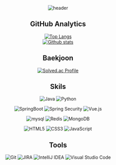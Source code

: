 <div align=center>
  
![header](https://capsule-render.vercel.app/api?type=waving&color=0:D0A2F7,100:E5D4FF&height=200&section=header&text=Lee%20Sanghun&fontSize=50)

## GitHub Analytics
[![Top Langs](https://github-readme-stats.vercel.app/api/top-langs/?username=iri95&layout=compact&theme=aura)](https://github.com/iri95/)  
[![Github stats](https://github-readme-stats.vercel.app/api?username=iri95&show_icons=true&theme=aura)](https://github.com/iri95/)  

## Baekjoon
[![Solved.ac Profile](http://mazassumnida.wtf/api/v2/generate_badge?boj=lnwst21)](https://solved.ac/profile/lnwst21)


## Skils
![Java](https://img.shields.io/badge/Java-007396.svg?&style=flat&logo=Java&logoColor=white)
![Python](https://img.shields.io/badge/Python-3776AB.svg?&style=flat&logo=Python&logoColor=white)  

![SpringBoot](https://img.shields.io/badge/springboot-6DB33F?style=flat&logo=springboot&logoColor=white) 
![Spring Security](https://img.shields.io/badge/Spring%20Security-6DB33F?style=for-the-badge&logo=Spring%20Security&logoColor=white)
![Vue.js](https://img.shields.io/badge/Vue.js-4FC08D?style=for-the-badge&logo=Vue.js&logoColor=white)  

![mysql](https://img.shields.io/badge/mysql-4479A1?style=flat&logo=mysql&logoColor=white)
![Redis](https://img.shields.io/badge/redis-%23DD0031.svg?style=flat&logo=redis&logoColor=white)
![MongoDB](https://img.shields.io/badge/mongoDB-47A248?style=flat&logo=MongoDB&logoColor=white)


![HTML5](https://img.shields.io/badge/Html5-%23E34F26.svg?style=flat-square&logo=html5&logoColor=white) 
![CSS3](https://img.shields.io/badge/Css3-%231572B6.svg?style=flat-square&logo=css3&logoColor=white)
![JavaScript](https://img.shields.io/badge/Javascript-F7DF1E?style=flat-square&logo=javascript&logoColor=white)

## Tools
![Git](https://img.shields.io/badge/git-%23F05033.svg?style=flat-square&logo=git&logoColor=white)
![JIRA](https://img.shields.io/badge/Jira-0052CC?style=flat-square&logo=jirasoftware&logoColor=white)
![IntelliJ IDEA](https://img.shields.io/badge/IntelliJ-000000?&style=flat&logo=intellijidea&logoColor=white)
![Visual Studio Code](https://img.shields.io/badge/Visual%20Studio%20Code-0078d7.svg?style=flat-square&logo=visual-studio-code&logoColor=white)  

</div>
